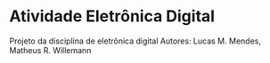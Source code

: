 # Atividade Eletrônica Digital
Projeto da disciplina de eletrônica digital
Autores: Lucas M. Mendes, Matheus R. Willemann
